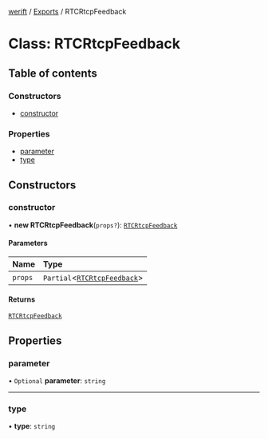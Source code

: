 [werift](../README.md) / [Exports](../modules.md) / RTCRtcpFeedback

# Class: RTCRtcpFeedback

## Table of contents

### Constructors

- [constructor](RTCRtcpFeedback.md#constructor)

### Properties

- [parameter](RTCRtcpFeedback.md#parameter)
- [type](RTCRtcpFeedback.md#type)

## Constructors

### constructor

• **new RTCRtcpFeedback**(`props?`): [`RTCRtcpFeedback`](RTCRtcpFeedback.md)

#### Parameters

| Name | Type |
| :------ | :------ |
| `props` | `Partial`\<[`RTCRtcpFeedback`](RTCRtcpFeedback.md)\> |

#### Returns

[`RTCRtcpFeedback`](RTCRtcpFeedback.md)

## Properties

### parameter

• `Optional` **parameter**: `string`

___

### type

• **type**: `string`
